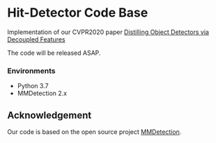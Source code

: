 # Hit-Detector Code Base

Implementation of our CVPR2020 paper [Distilling Object Detectors via Decoupled Features]()

The code will be released ASAP.

### Environments
- Python 3.7
- MMDetection 2.x



## Acknowledgement
Our code is based on the open source project [MMDetection](https://github.com/open-mmlab/mmdetection).
